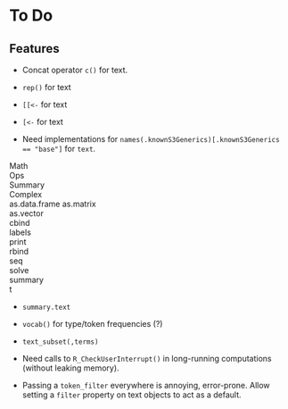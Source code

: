 To Do
=====

Features
--------

 * Concat operator `c()` for text.

 * `rep()` for text

 * `[[<-` for text

 * `[<-` for text

 * Need implementations for
   `names(.knownS3Generics)[.knownS3Generics == "base"]` for `text`.

 Math          
 Ops           
 Summary       
 Complex       
 as.data.frame 
 as.matrix     
 as.vector     
 cbind         
 labels        
 print         
 rbind         
 seq           
 solve         
 summary       
 t    

 * `summary.text`

 * `vocab()` for type/token frequencies (?)

 * `text_subset(,terms)`

 * Need calls to `R_CheckUserInterrupt()` in long-running computations
   (without leaking memory).

 * Passing a `token_filter` everywhere is annoying, error-prone. Allow
   setting a `filter` property on text objects to act as a default.
